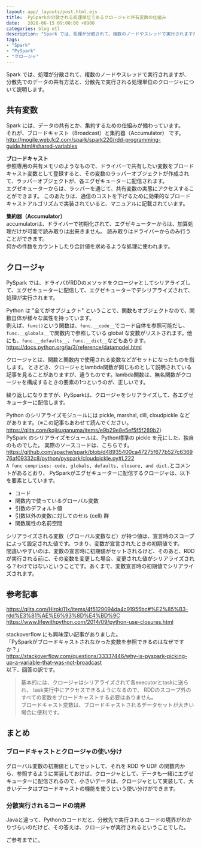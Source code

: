 ```yaml
---
layout: app/_layouts/post.html.ejs
title:  PySparkの分散される処理単位であるクロージャと共有変数の仕組み
date:   2020-06-15 09:00:00 +0900
categories: blog etl
description: "Spark では、処理が分散されて、複数のノードやスレッドで実行されますが、分散される処理の塊を、どう配信しているのか？加えて、複数のタスク間でのデータの共有とか、集約するための仕組みがどうなっているのか？少しだけ説明します。"
tags:
- "Spark"
- "PySpark"
- "クロージャ"
---
```


Spark では、処理が分散されて、複数のノードやスレッドで実行されますが、
分散先でのデータの共有方法と、分散先で実行される処理単位のクロージャについて説明します。

## 共有変数

Spark には、データの共有とか、集約するための仕組みが備わっています。  
それが、ブロードキャスト（Broadcast）と集約器（Accumulator） です。  
<http://mogile.web.fc2.com/spark/spark220/rdd-programming-guide.html#shared-variables>  

**ブロードキャスト**  
参照専用の共有メモリのようなもので、ドライバーで共有したい変数をブロードキャスト変数として登録すると、その変数のラッパーオブジェクトが作成されて、ラッパーオブジェクトが、各エグゼキューターに配信されます。  
エグゼキューターからは、ラッパーを通じて、共有変数の実態にアクセスすることができます。
このあたりは、通信のコストを下げるために効果的なブロードキャストアルゴリズムで実装されていると、マニュアルに記載されています。

**集約器（Accumulator）**  
accumulatorは、ドライバーで初期化されて、エグゼキューターからは、加算処理だけが可能で読み取りは出来きません。
読み取りはドライバーからのみ行うことができます。  
何かの件数をカウントしたり合計値を求めるような処理に使われます。

## クロージャ

PySpark では、ドライバがRDDのメソッドをクロージャとしてシリアライズして、エグゼキューターに配信して、エグゼキューターでデシリアライズされて、処理が実行されます。

Python は "全てがオブジェクト" ということで、関数もオブジェクトなので、関数自体が様々な属性を持っています。  
例えば、`func()`という関数は、`func.__code__`でコード自体を参照可能だし、`func.__globals__`で関数内で参照している global な変数がリストされます。他にも、`func.__defaults__`、`func.__dict__`などもあります。
<https://docs.python.org/ja/3/reference/datamodel.html>

クロージャとは、関数と関数内で使用される変数などがセットになったものを指します。
ときどき、クロージャとlambda関数が同じものとして説明されている記事を見ることがありますが、違うものです。lambda関数は、無名関数がクロージャを構成するときの要素の1つというのが、正しいです。  

繰り返しになりますが、PySparkは、クロージャをシリアライズして、各エグゼキューターに配信します。

Python のシリアライズモジュールには pickle, marshal, dill, cloudpickle などがあります。（※この記事もあわせて読んでください。<https://qiita.com/kojisuganuma/items/e9b29e8e5ef5f5f289b2>）  
PySpark のシリアライズモジュールは、Python標準の pickle を元にした、独自のものでした。
実際のソースコードは、こちらです。
<https://github.com/apache/spark/blob/d48935400ca47275f677b527c636976af09332c8/python/pyspark/cloudpickle.py#L222>  
`A func comprises: code, globals, defaults, closure, and dict.`とコメントがあるとおり、
PySparkがエグゼキューターに配信するクロージャは、以下を要素としています。
- コード
- 関数内で使っているグローバル変数
- 引数のデフォルト値
- 引数以外の変数に対してのセル (cell) 群
- 関数属性の名前空間

シリアライズされる変数（グローバル変数など）が持つ値は、宣言時のスコープによって設定された値です。つまり、変数が宣言されたときの初期値です。  
間違いやすいのは、変数の宣言時に初期値がセットされるけど、そのあと、RDDが実行される前に、その変数を変更した場合、変更された値がシリアライズされる？わけではないということです。あくまで、変数宣言時の初期値でシリアライズされます。

## 参考記事

<https://qiita.com/Hiroki11x/items/4f5129094da4c91955bc#%E2%85%B3-rdd%E3%81%AE%E6%93%8D%E4%BD%9C>  
<https://www.lifewithpython.com/2014/09/python-use-closures.html> 

stackoverflow にも興味深い記事がありました。  
「PySparkがブロードキャストされなかった変数を参照できるのはなぜですか？」  
<https://stackoverflow.com/questions/33337446/why-is-pyspark-picking-up-a-variable-that-was-not-broadcast>  
以下、回答の訳です。
> 基本的には、クロージャはシリアライズされて各executorとtaskに送られ、
> task実行中にアクセスできるようになるので、
> RDDのスコープ外のすべての変数をブロードキャストする必要はありません。  
> ブロードキャスト変数は、ブロードキャストされるデータセットが大きい場合に便利です。

## まとめ

### ブロードキャストとクロージャの使い分け

グローバル変数の初期値としてセットして、それを RDD や UDF の関数内から、参照するように実装しておけば、クロージャとして、データも一緒にエグゼキューターに配信されるので、小さいデータは、クロージャとして実装して、大きいデータはブロードキャストの機能を使うという使い分けができます。

### 分散実行されるコードの境界

Javaと違って、Pythonのコードだと、分散先で実行されるコードの境界がわかりづらいのだけど、その答えは、クロージャが実行されるということでした。

ご参考までに。

